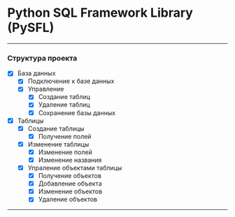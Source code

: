 # Python SQL Framework Library (PySFL)

___
### Структура проекта
- [x] База данных
    - [x] Подключение к базе данных
    - [x] Управление
        - [x] Создание таблиц
        - [x] Удаление таблиц
        - [x] Сохранение базы данных
- [x] Таблицы
    - [x] Создание таблицы
        - [x] Получение полей
    - [x] Изменение таблицы
        - [x] Изменение полей
        - [x] Изменение названия
    - [x] Упраление объектами таблицы
        - [x] Получение объектов
        - [x] Добавление объекта
        - [x] Изменение объектов
        - [x] Удаление объектов
___